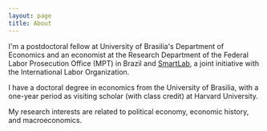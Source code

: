 ```yaml
---
layout: page
title: About
---
```

<!-- Global site tag (gtag.js) - Google Analytics -->
<script async src="https://www.googletagmanager.com/gtag/js?id=UA-165294303-1"></script>
<script>
  window.dataLayer = window.dataLayer || [];
  function gtag(){dataLayer.push(arguments);}
  gtag('js', new Date());

  gtag('config', 'UA-165294303-1');
</script>

I'm a postdoctoral fellow at University of Brasilia's Department of Economics and an economist at the Research Department of the Federal Labor Prosecution Office (MPT) in Brazil and [SmartLab](http://smartlabbr.org/), a joint initiative with the International Labor Organization.

I have a doctoral degree in economics from the University of Brasilia, with a one-year period as visiting scholar (with class credit) at Harvard University.

My research interests are related to political economy, economic history, and macroeconomics.

